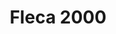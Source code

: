 ---
title: "Fleca 2000"
url: /tarragona/fleca-2000-carrer-de-la-reina-maria-cristina/
shop: panadería
---